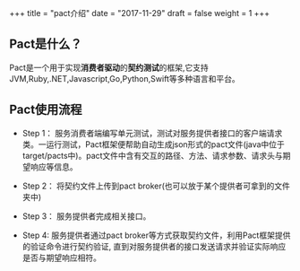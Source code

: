 +++
title = "pact介绍"
date = "2017-11-29"
draft = false
weight = 1
+++

## Pact是什么？
Pact是一个用于实现**消费者驱动**的**契约测试**的框架,它支持JVM,Ruby,.NET,Javascript,Go,Python,Swift等多种语言和平台。

## Pact使用流程

- Step 1： 服务消费者端编写单元测试，测试对服务提供者接口的客户端请求类。一运行测试，Pact框架便帮助自动生成json形式的pact文件(java中位于target/pacts中)。pact文件中含有交互的路径、方法、请求参数、请求头与期望响应等信息。

- Step 2： 将契约文件上传到pact broker(也可以放于某个提供者可拿到的文件夹中)

- Step 3： 服务提供者完成相关接口。

- Step 4: 服务提供者通过pact broker等方式获取契约文件，利用Pact框架提供的验证命令进行契约验证, 直到对服务提供者的接口发送请求并验证实际响应是否与期望响应相符。
